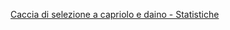 
[Caccia di selezione a capriolo e daino - Statistiche]({{site.baseurl}}/schede/cacciacapriolodainostatistiche/index.html)
